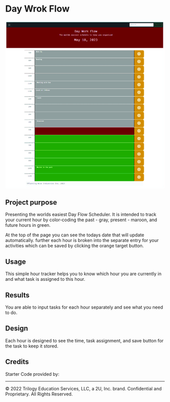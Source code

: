 # Day Wrok Flow
![alt text](./Assets/Images/DayWorkFlow.jpg)

## Project purpose
Presenting the worlds easiest Day Flow Scheduler.
It is intended to track your current hour by color-coding the 
past - gray, 
present - maroon, 
and future hours in green. 

At the top of the page you can see the todays date that will update automatically. 
further each  hour is broken into the separate entry for your activities which can
be saved by clicking the orange target button.

## Usage

This simple hour tracker helps you to know which hour you are currently in and what task is assigned to this hour. 

## Results

You are able to input tasks for each hour separately and see what you need to do. 

## Design

Each hour is designed to see the time, task assignment, and save button for the task to keep it stored.

## Credits

Starter Code provided by:
- - -
© 2022 Trilogy Education Services, LLC, a 2U, Inc. brand. Confidential and Proprietary. All Rights Reserved.


